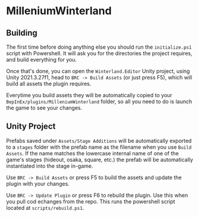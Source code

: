 # MilleniumWinterland
## Building
The first time before doing anything else you should run the `initialize.ps1` script with Powershell. It will ask you for the directories the project requires, and build everything for you.

Once that's done, you can open the `Winterland.Editor` Unity project, using Unity 2021.3.27f1, head to `BRC -> Build Assets` (or just press F5), which will build all assets the plugin requires.

Everytime you build assets they will be automatically copied to your `BepInEx/plugins/MilleniumWinterland` folder, so all you need to do is launch the game to see your changes.

## Unity Project
Prefabs saved under `Assets/Stage Additions` will be automatically exported to a `stages` folder with the prefab name as the filename when you use `Build Assets`. If the name matches the lowercase internal name of one of the game's stages (hideout, osaka, square, etc.) the prefab will be automatically instantiated into the stage in-game.

Use `BRC -> Build Assets` or press F5 to build the assets and update the plugin with your changes.

Use `BRC -> Update Plugin` or press F6 to rebuild the plugin. Use this when you pull cod echanges from the repo. This runs the powershell script located at `scripts/rebuild.ps1`.